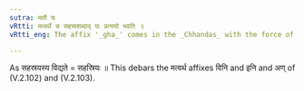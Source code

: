 ```yaml
---
sutra: मतौ च
vRtti: मत्वर्थे च सहस्रशब्दाद् घः प्रत्ययो भवति ॥
vRtti_eng: The affix '_gha_' comes in the _Chhandas_ with the force of _matup_, after the word '_sahasra_'.

---
```

As सहस्रयस्य विद्यते = सहस्रियः ॥ This debars the मत्वर्थ affixes विनि and इनि and अण् of (V.2.102) and (V.2.103).